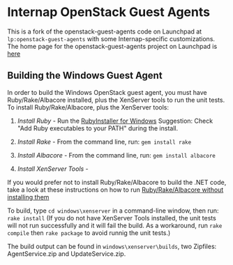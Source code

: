 # Internap OpenStack Guest Agents

This is a fork of the openstack-guest-agents code on Launchpad at
```lp:openstack-guest-agents``` with some Internap-specific customizations.  
The home page for the openstack-guest-agents project on Launchpad is 
[here](http://launchpad.net/openstack-guest-agents)

Building the Windows Guest Agent
--------------------------------

In order to build the Windows OpenStack guest agent, you must have 
Ruby/Rake/Albacore installed, plus the XenServer tools to run the unit
tests.  To install Ruby/Rake/Albacore, plus the XenServer tools:

1. *Install Ruby* -
   Run the [RubyInstaller for Windows](http://rubyinstaller.org)
   Suggestion: Check "Add Ruby executables to your PATH" during the
   install.

2. *Install Rake* -
   From the command line, run: ```gem install rake```

3. *Install Albacore* -
   From the command line, run: ```gem install albacore```

4. *Install XenServer Tools* -

If you would prefer not to install Ruby/Rake/Albacore to build the .NET
code, take a look at these instructions on how to run [Ruby/Rake/Albacore
without installing them](http://lostechies.com/derickbailey/2010/03/23/running-ruby-and-rake-and-albacore-without-installing-them/)

To build, type ```cd windows\xenserver``` in a command-line window, 
then run: ```rake install```
(If you do not have XenServer Tools installed, the unit tests will not run
successfully and it will fail the build.  As a workaround, run 
```rake compile``` then ```rake package``` to avoid runnig the unit tests.)

The build output can be found in ```windows\xenserver\builds```,
two Zipfiles: AgentService.zip and UpdateService.zip.

